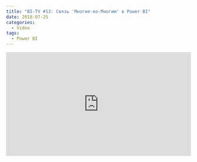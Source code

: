 ```yaml
---
title: "BI-TV #13: Связь 'Многие-ко-Многим' в Power BI"
date: 2018-07-25
categories:
  - Video
tags:
  - Power BI
---
```

<style>.embed-container { position: relative; padding-bottom: 56.25%; height: 0; overflow: hidden; max-width: 100%; } .embed-container iframe, .embed-container object, .embed-container embed { position: absolute; top: 0; left: 0; width: 100%; height: 100%; }</style><div class='embed-container'><iframe src='https://www.youtube.com/embed/cUBb0j8x2Uk' frameborder='0' allowfullscreen></iframe></div>
